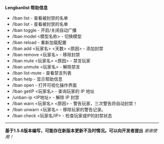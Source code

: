 **Lengbanlist 帮助信息**
 - /lban list - 查看被封禁的名单
 - /lban list - 查看被封禁的名单
 - /lban toggle - 开启/关闭自动广播
 - /lban model <模型名称> - 切换模型
 - /lban reload - 重新加载配置
 - /lban add <玩家名> <天数> <原因> - 添加封禁
 - /lban remove <玩家名> - 移除封禁
 - /lban mute <玩家名> <原因> - 禁言玩家
 - /lban unmute <玩家名> - 解除禁言
 - /lban list-mute - 查看禁言列表
 - /lban help - 显示帮助信息
 - /lban open - 打开可视化操作界面
 - /lban getIP <玩家名> - 查询玩家的 IP 地址
 - /unban-ip <IP地址> - 解除 IP 封禁
 - /lban warn <玩家名> <原因> - 警告玩家，三次警告将自动封禁！
 - /lban unwarn <玩家名> - 移除玩家的警告记录。
 - /lban check <玩家名/IP> - 检查玩家或IP的封禁状态
 ----------------------------
**基于1.5.6版本编写，可能存在新版本更新不及时情况。可以向开发者提出**
*谢谢使用！*
